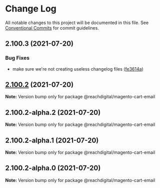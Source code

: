 # Change Log

All notable changes to this project will be documented in this file.
See [Conventional Commits](https://conventionalcommits.org) for commit guidelines.

## 2.100.3 (2021-07-20)


### Bug Fixes

* make sure we're not creating useless changelog files ([fe3614a](https://github.com/ho-nl/m2-pwa/commit/fe3614a8480c7f1c68d673da2bb84805112a6643))





## [2.100.2](https://github.com/ho-nl/m2-pwa/compare/@reachdigital/magento-cart-email@2.100.2-alpha.2...@reachdigital/magento-cart-email@2.100.2) (2021-07-20)

**Note:** Version bump only for package @reachdigital/magento-cart-email





## 2.100.2-alpha.2 (2021-07-20)

**Note:** Version bump only for package @reachdigital/magento-cart-email





## 2.100.2-alpha.1 (2021-07-20)

**Note:** Version bump only for package @reachdigital/magento-cart-email





## 2.100.2-alpha.0 (2021-07-20)

**Note:** Version bump only for package @reachdigital/magento-cart-email
